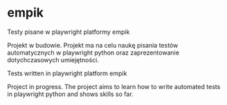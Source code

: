 # empik
Testy pisane w playwright platformy empik

Projekt w budowie.
Projekt ma na celu naukę pisania testów automatycznych w playwright python oraz zaprezentowanie dotychczasowych umiejętności.


Tests written in playwright platform empik

Project in progress.
The project aims to learn how to write automated tests in playwright python and shows skills so far.
